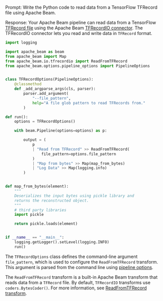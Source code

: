 Prompt:
Write the Python code to read data from a TensorFlow TFRecord file using Apache Beam.

Response:
Your Apache Beam pipeline can read data from a TensorFlow [TFRecord file](https://www.tensorflow.org/api_docs/python/tf/data/TFRecordDataset) using the Apache Beam [TFRecordIO connector](https://beam.apache.org/releases/pydoc/current/apache_beam.io.tfrecordio.html). The TFRecordIO connector lets you read and write data in `TFRecord` format.

```python
import logging

import apache_beam as beam
from apache_beam import Map
from apache_beam.io.tfrecordio import ReadFromTFRecord
from apache_beam.options.pipeline_options import PipelineOptions


class TFRecordOptions(PipelineOptions):
    @classmethod
    def _add_argparse_args(cls, parser):
        parser.add_argument(
            "--file_pattern",
            help="A file glob pattern to read TFRecords from."
        )

def run():
    options = TFRecordOptions()

    with beam.Pipeline(options=options) as p:

        output = (
            p
            | "Read from TFRecord" >> ReadFromTFRecord(
                file_pattern=options.file_pattern
            )
            | "Map from bytes" >> Map(map_from_bytes)
            | "Log Data" >> Map(logging.info)
        )


def map_from_bytes(element):
    """
    Deserializes the input bytes using pickle library and
    returns the reconstructed object.
    """
    # third party libraries
    import pickle

    return pickle.loads(element)


if __name__ == "__main__":
    logging.getLogger().setLevel(logging.INFO)
    run()

```

The `TFRecordOptions` class defines the command-line argument `file_pattern`, which is used to configure the `ReadFromTFRecord` transform. This argument is parsed from the command line using [pipeline options](https://beam.apache.org/documentation/patterns/pipeline-options/).

The `ReadFromTFRecord` transform is a built-in Apache Beam transform that reads data from a `TFRecord` file. By default, `TFRecordIO` transforms use `coders.BytesCoder()`. For more information, see [ReadFromTFRecord transform](https://beam.apache.org/releases/pydoc/current/apache_beam.io.tfrecordio.html#apache_beam.io.tfrecordio.ReadFromTFRecord).


